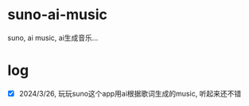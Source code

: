 # suno-ai-music
suno, ai music, ai生成音乐...
# log
- [x] 2024/3/26, 玩玩suno这个app用ai根据歌词生成的music, 听起来还不错
